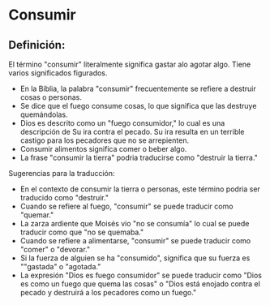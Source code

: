 # Consumir

## Definición: 

El término "consumir" literalmente significa gastar  alo agotar algo. Tiene varios significados figurados.

* En la Bíblia, la palabra "consumir" frecuentemente se refiere a destruir cosas o personas.
* Se dice que el fuego consume cosas, lo que significa que las destruye quemándolas.
* Dios es descrito como un "fuego consumidor," lo cual es una descripción de Su ira contra el pecado. Su ira resulta en un terrible castigo para los pecadores que no se arrepienten.
* Consumir alimentos significa comer o beber algo.
* La frase "consumir la tierra" podria traducirse como "destruir la tierra."

Sugerencias para la traducción:

* En el contexto de consumir la tierra o personas, este término podria ser traducido como "destruir."
* Cuando se refiere al fuego, "consumir" se puede traducir como "quemar."
* La zarza ardiente que Moisés vio "no se consumía" lo cual se puede traducir como que "no se quemaba."
* Cuando se refiere a alimentarse, "consumir" se puede traducir como "comer" o "devorar."
* Si la fuerza de alguien se ha "consumido", significa que su fuerza es ""gastada" o "agotada."
* La expresión "Dios es fuego consumidor" se puede traducir como "Dios es como un fuego que quema las cosas" o "Dios está enojado contra el pecado y destruirá a los pecadores como un fuego."

